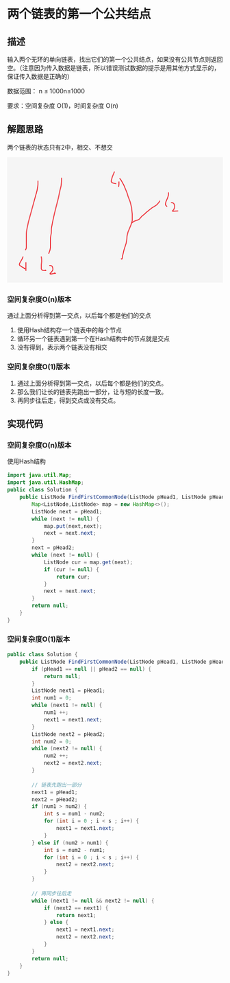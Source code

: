# 两个链表的第一个公共结点

## 描述

输入两个无环的单向链表，找出它们的第一个公共结点，如果没有公共节点则返回空。（注意因为传入数据是链表，所以错误测试数据的提示是用其他方式显示的，保证传入数据是正确的）

数据范围： n ≤ 1000n≤1000

要求：空间复杂度 O(1)，时间复杂度 O(n)

## 解题思路
两个链表的状态只有2中，相交、不想交

![](./img/FindFirstCommonNode/2022-06-13-14-49-34.png)

### 空间复杂度O(n)版本
通过上面分析得到第一交点，以后每个都是他们的交点
1. 使用Hash结构存一个链表中的每个节点
2. 循环另一个链表遇到第一个在Hash结构中的节点就是交点
3. 没有得到，表示两个链表没有相交

### 空间复杂度O(1)版本
1. 通过上面分析得到第一交点，以后每个都是他们的交点。
2. 那么我们让长的链表先跑出一部分，让与短的长度一致。
3. 再同步往后走，得到交点或没有交点。

## 实现代码
### 空间复杂度O(n)版本
使用Hash结构
```java
import java.util.Map;
import java.util.HashMap;
public class Solution {
    public ListNode FindFirstCommonNode(ListNode pHead1, ListNode pHead2) {
        Map<ListNode,ListNode> map = new HashMap<>();
        ListNode next = pHead1;
        while (next != null) {
            map.put(next,next);
            next = next.next;
        }
        next = pHead2;
        while (next != null) {
            ListNode cur = map.get(next);
            if (cur != null) {
                return cur;
            }
            next = next.next;
        }
        return null;
    }
}
```

### 空间复杂度O(1)版本
```java
public class Solution {
    public ListNode FindFirstCommonNode(ListNode pHead1, ListNode pHead2) {
        if (pHead1 == null || pHead2 == null) {
            return null;
        }
        ListNode next1 = pHead1;
        int num1 = 0;
        while (next1 != null) {
            num1 ++;
            next1 = next1.next;
        }
        ListNode next2 = pHead2;
        int num2 = 0;
        while (next2 != null) {
            num2 ++;
            next2 = next2.next;
        }

        // 链表先跑出一部分
        next1 = pHead1;
        next2 = pHead2;
        if (num1 > num2) {
            int s = num1 - num2;
            for (int i = 0 ; i < s ; i++) {
                next1 = next1.next;
            }
        } else if (num2 > num1) {
            int s = num2 - num1;
            for (int i = 0 ; i < s ; i++) {
                next2 = next2.next;
            }
        }

        // 再同步往后走
        while (next1 != null && next2 != null) {
            if (next2 == next1) {
                return next1;
            } else {
                next1 = next1.next;
                next2 = next2.next;
            }
        }
        return null;
    }
}
```